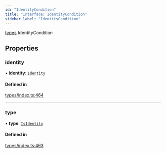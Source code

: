 ```yaml
---
id: "IdentityCondition"
title: "Interface: IdentityCondition"
sidebar_label: "IdentityCondition"
---
```


[types](../../../modules/Types/Types.md).IdentityCondition

## Properties

### identity

• **identity**: [`Identity`](../../../classes/API/Entities/Identity/Identity.md)

#### Defined in

[types/index.ts:464](https://github.com/PolymeshAssociation/polymesh-sdk/blob/2c78f6c34/src/types/index.ts#L464)

___

### type

• **type**: [`IsIdentity`](../../../enums/Types/ConditionType/ConditionType.md#isidentity)

#### Defined in

[types/index.ts:463](https://github.com/PolymeshAssociation/polymesh-sdk/blob/2c78f6c34/src/types/index.ts#L463)
